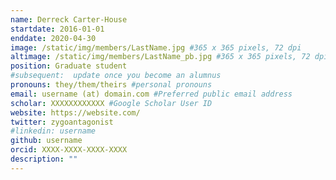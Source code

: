 ```yaml
---
name: Derreck Carter-House
startdate: 2016-01-01
enddate: 2020-04-30
image: /static/img/members/LastName.jpg #365 x 365 pixels, 72 dpi
altimage: /static/img/members/LastName_pb.jpg #365 x 365 pixels, 72 dpi
position: Graduate student
#subsequent:  update once you become an alumnus
pronouns: they/them/theirs #personal pronouns
email: username (at) domain.com #Preferred public email address
scholar: XXXXXXXXXXXX #Google Scholar User ID
website: https://website.com/
twitter: zygoantagonist
#linkedin: username
github: username
orcid: XXXX-XXXX-XXXX-XXXX
description: ""
---
```

